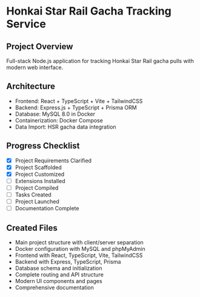 <!-- HSR Gacha Tracking Service Project Instructions -->

# Honkai Star Rail Gacha Tracking Service

## Project Overview
Full-stack Node.js application for tracking Honkai Star Rail gacha pulls with modern web interface.

## Architecture
- Frontend: React + TypeScript + Vite + TailwindCSS
- Backend: Express.js + TypeScript + Prisma ORM  
- Database: MySQL 8.0 in Docker
- Containerization: Docker Compose
- Data Import: HSR gacha data integration

## Progress Checklist
- [x] Project Requirements Clarified
- [x] Project Scaffolded
- [x] Project Customized
- [ ] Extensions Installed
- [ ] Project Compiled
- [ ] Tasks Created
- [ ] Project Launched
- [ ] Documentation Complete

## Created Files
- Main project structure with client/server separation
- Docker configuration with MySQL and phpMyAdmin
- Frontend with React, TypeScript, Vite, TailwindCSS
- Backend with Express, TypeScript, Prisma
- Database schema and initialization
- Complete routing and API structure
- Modern UI components and pages
- Comprehensive documentation
